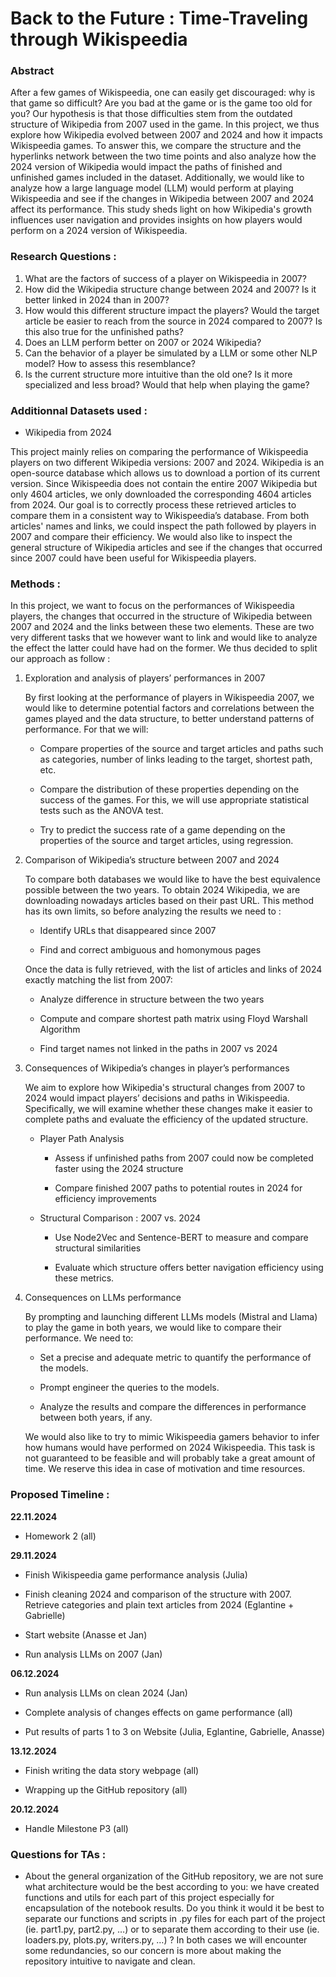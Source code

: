 # Back to the Future : Time-Traveling through Wikispeedia 

### Abstract

After a few games of Wikispeedia, one can easily get discouraged: why is that game so difficult? Are you bad at the game or is the game too old for you? 
Our hypothesis is that those difficulties stem from the outdated structure of Wikipedia from 2007 used in the game. In this project, we thus explore how Wikipedia evolved between 2007 and 2024 and how it impacts Wikispeedia games. To answer this, we compare the structure and the hyperlinks network between the two time points and also analyze how the 2024 version of Wikipedia would impact the paths of finished and unfinished games included in the dataset. Additionally, we would like to analyze how a large language model (LLM) would perform at playing Wikispeedia and see if the changes in Wikipedia between 2007 and 2024 affect its performance. 
This study sheds light on how Wikipedia's growth influences user navigation and provides insights on how players would perform on a 2024 version of Wikispeedia.

### Research Questions :

1. What are the factors of success of a player on Wikispeedia in 2007?
2. How did the Wikipedia structure change between 2024 and 2007? Is it better linked in 2024 than in 2007? 
3. How would this different structure impact the players? Would the target article be easier to reach from the source in 2024 compared to 2007? Is this also true for the unfinished paths?
4. Does an LLM perform better on 2007 or 2024 Wikipedia? 
5. Can the behavior of a player be simulated by a LLM or some other NLP model? How to assess this resemblance? 
6. Is the current structure more intuitive than the old one? Is it more specialized and less broad? Would that help when playing the game? 

### Additionnal Datasets used : 
- Wikipedia from 2024 

This project mainly relies on comparing the performance of Wikispeedia players on two different Wikipedia versions: 2007 and 2024. Wikipedia is an open-source database which allows us to download a portion of its current version. Since Wikispeedia does not contain the entire 2007 Wikipedia but only 4604 articles, we only downloaded the corresponding 4604 articles from 2024. Our goal is to correctly process these retrieved articles to compare them in a consistent way to Wikispeedia’s database. From both articles' names and links, we could inspect the path followed by players in 2007 and compare their efficiency. We would also like to inspect the general structure of Wikipedia articles and see if the changes that occurred since 2007 could have been useful for Wikispeedia players.

### Methods :

In this project, we want to focus on the performances of Wikispeedia players, the changes that occurred in the structure of Wikipedia between 2007 and 2024 and the links between these two elements. These are two very different tasks that we however want to link and would like to analyze the effect the latter could have had on the former. We thus decided to split our approach as follow :

1. Exploration and analysis of players’ performances in 2007

    By first looking at the performance of players in Wikispeedia 2007, we would like to determine potential factors and correlations between the games played and the data structure, to better understand patterns of performance. For that we will:

    - Compare properties of the source and target articles and paths such as categories, number of links leading to the target, shortest path, etc. 

    - Compare the distribution of these properties depending on the success of the games. For this, we will use appropriate statistical tests such as the ANOVA test.

    - Try to predict the success rate of a game depending on the properties of the source and target articles, using regression.

2. Comparison of Wikipedia’s structure between 2007 and 2024

    To compare both databases we would like to have the best equivalence possible between the two years. To obtain 2024 Wikipedia, we are downloading nowadays articles based on their past URL. This method has its own limits, so before analyzing the results we need to :

    - Identify URLs that disappeared since 2007

    - Find and correct ambiguous and homonymous pages


    Once the data is fully retrieved, with the list of articles and links of 2024 exactly matching the list from 2007: 

    - Analyze difference in structure between the two years

    - Compute and compare shortest path matrix using Floyd Warshall Algorithm

    - Find target names not linked in the paths in 2007 vs 2024 

3. Consequences of Wikipedia’s changes in player’s performances

    We aim to explore how Wikipedia's structural changes from 2007 to 2024 would impact players’ decisions and paths in Wikispeedia. Specifically, we will examine whether these changes make it easier to complete paths and evaluate the efficiency of the updated structure.

    - Player Path Analysis

        - Assess if unfinished paths from 2007 could now be completed faster using the 2024 structure

        - Compare finished 2007 paths to potential routes in 2024 for efficiency improvements

    - Structural Comparison : 2007 vs. 2024

        - Use Node2Vec and Sentence-BERT to measure and compare structural similarities

        - Evaluate which structure offers better navigation efficiency using these metrics.

4. Consequences on LLMs performance

    By prompting and launching different LLMs models (Mistral and Llama) to play the game in both years, we would like to compare their performance. We need to:

    - Set a precise and adequate metric to quantify the performance of the models. 

    - Prompt engineer the queries to the models.

    - Analyze the results and compare the differences in performance between both years, if any.

    We would also like to try to mimic Wikispeedia gamers behavior to infer how humans would have performed on 2024 Wikispeedia. This task is not guaranteed to be feasible and will probably take a great amount of time. We reserve this idea in case of motivation and time resources.

### Proposed Timeline :

**22.11.2024**
- Homework 2 (all)

**29.11.2024**

- Finish Wikispeedia game performance analysis (Julia)

- Finish cleaning 2024 and comparison of the structure with 2007. Retrieve categories and plain text articles from 2024 (Eglantine + Gabrielle) 

- Start website (Anasse et Jan)

- Run analysis LLMs on 2007 (Jan)

**06.12.2024**  

- Run analysis LLMs on clean 2024 (Jan)

- Complete analysis of changes effects on game performance (all)

- Put results of parts 1 to 3 on Website (Julia, Eglantine, Gabrielle, Anasse)

**13.12.2024**

- Finish writing the data story webpage (all)

- Wrapping up the GitHub repository (all)

**20.12.2024**

- Handle Milestone P3 (all)

### Questions for TAs : 

- About the general organization of the GitHub repository, we are not sure what architecture would be the best according to you: we have created functions and utils for each part of this project especially for encapsulation of the notebook results. Do you think it would it be best to separate our functions and scripts in .py files for each part of the project (ie. part1.py, part2.py, …) or to separate them according to their use (ie. loaders.py, plots.py, writers.py, …) ? In both cases we will encounter some redundancies, so our concern is more about making the repository intuitive to navigate and clean.